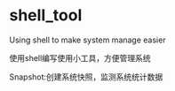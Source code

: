 # shell_tool
Using shell to make system manage easier


使用shell编写使用小工具，方便管理系统

Snapshot:创建系统快照，监测系统统计数据
